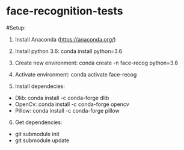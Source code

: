 # face-recognition-tests
#Setup:

1. Install Anaconda (https://anaconda.org/)
2. Install python 3.6: conda install python=3.6
3. Create new environment: conda create -n face-recog python=3.6
4. Activate environment: conda activate face-recog

5. Install dependecies:
* Dlib:   conda install -c conda-forge dlib
* OpenCv: conda install -c conda-forge opencv
* Pillow: conda install -c conda-forge pillow

6. Get dependencies:
* git submodule init
* git submodule update
